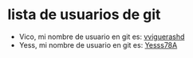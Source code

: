# lista de usuarios de git

- Vico, mi nombre de usuario en git es: [vviguerashd](https://github.com/vviguerashd)
- Yess, mi nombre de usuario en git es: [Yesss78A](https://github.com/Yesss78A)

